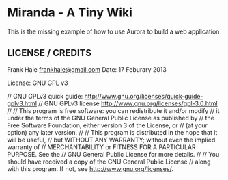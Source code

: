 Miranda - A Tiny Wiki
=====================

This is the missing example of how to use Aurora to build a web application.

LICENSE / CREDITS
-----------------

Frank Hale <frankhale@gmail.com>
Date: 17 Feburary 2013

License: GNU GPL v3

// GNU GPLv3 quick guide: http://www.gnu.org/licenses/quick-guide-gplv3.html
// GNU GPLv3 license <http://www.gnu.org/licenses/gpl-3.0.html>
//
// This program is free software: you can redistribute it and/or modify
// it under the terms of the GNU General Public License as published by
// the Free Software Foundation, either version 3 of the License, or
// (at your option) any later version.
//
// This program is distributed in the hope that it will be useful,
// but WITHOUT ANY WARRANTY; without even the implied warranty of
// MERCHANTABILITY or FITNESS FOR A PARTICULAR PURPOSE.  See the
// GNU General Public License for more details.
//
// You should have received a copy of the GNU General Public License
// along with this program.  If not, see <http://www.gnu.org/licenses/>.